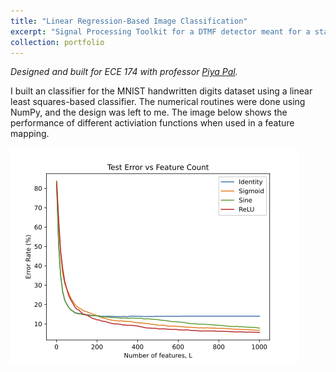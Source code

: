 ```yaml
---
title: "Linear Regression-Based Image Classification"
excerpt: "Signal Processing Toolkit for a DTMF detector meant for a standard numeric dial pad. <br/><img src='/images/LinRegClassification.png'>"
collection: portfolio
---
```

*Designed and built for ECE 174 with professor [Piya Pal](https://jacobsschool.ucsd.edu/faculty/profile?id=411).*

I built an classifier for the MNIST handwritten digits dataset using a linear least squares-based classifier.
The numerical routines were done using NumPy, and the design was left to me. 
The image below shows the performance of different activiation functions when used in a feature mapping.

![Performance of Different Activations](/images/LinRegClassification.png)
